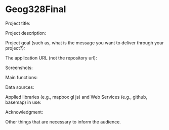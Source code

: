 # Geog328Final

Project title:


Project description:


Project goal (such as, what is the message you want to deliver through your project?):


The application URL (not the repository url):


Screenshots:


Main functions:


Data sources:


Applied libraries (e.g., mapbox gl js) and Web Services (e.g., github, basemap) in use:


Acknowledgment:


Other things that are necessary to inform the audience.